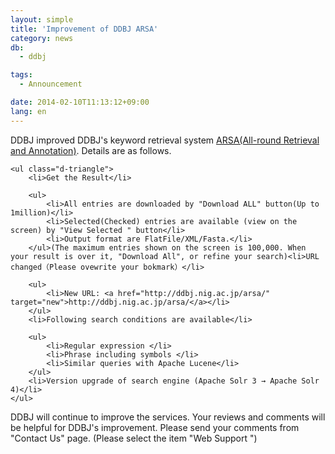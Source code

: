 ```yaml
---
layout: simple
title: 'Improvement of DDBJ ARSA'
category: news
db:
  - ddbj

tags:
  - Announcement

date: 2014-02-10T11:13:12+09:00
lang: en
---
```


<p>DDBJ improved DDBJ's keyword retrieval system <a href="http://ddbj.nig.ac.jp/arsa/" target="new">ARSA(All-round Retrieval and Annotation)</a>. Details are as follows.</p>

<dl>

    <ul class="d-triangle">
        <li>Get the Result</li>

        <ul>
            <li>All entries are downloaded by "Download ALL" button(Up to 1million)</li>
            <li>Selected(Checked) entries are available (view on the screen) by "View Selected " button</li>
            <li>Output format are FlatFile/XML/Fasta.</li>
        </ul>(The maximum entries shown on the screen is 100,000. When your result is over it, "Download All", or refine your search)<li>URL changed（Please ovewrite your bokmark）</li>

        <ul>
            <li>New URL: <a href="http://ddbj.nig.ac.jp/arsa/" target="new">http://ddbj.nig.ac.jp/arsa/</a></li>
        </ul>
        <li>Following search conditions are available</li>

        <ul>
            <li>Regular expression </li>
            <li>Phrase including symbols </li>
            <li>Similar queries with Apache Lucene</li>
        </ul>
        <li>Version upgrade of search engine (Apache Solr 3 → Apache Solr 4)</li>
    </ul>
</dl>DDBJ will continue to improve the services. Your reviews and comments will be helpful for DDBJ's improvement. Please send your comments from "Contact Us" page. (Please select the item "Web Support ")
